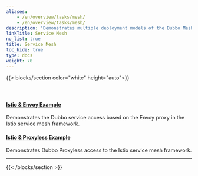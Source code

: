```yaml
---
aliases:
    - /en/overview/tasks/mesh/
    - /en/overview/tasks/mesh/
description: 'Demonstrates multiple deployment models of the Dubbo Mesh solution and how Dubbo Mesh helps users achieve a smooth migration of architecture.'
linkTitle: Service Mesh
no_list: true
title: Service Mesh
toc_hide: true
type: docs
weight: 70
---
```




{{< blocks/section color="white" height="auto">}}
<div class="td-content list-page">
    <div class="lead"></div><header class="article-meta">
    </header><div class="row">
    <div class="col-sm col-md-6 mb-4">
        <div class="h-100 card shadow" href="#">
            <div class="card-body">
                <h4 class="card-title">
                    <a href='{{< relref "./migration/dubbo-mesh/" >}}'>Istio & Envoy Example</a>
                </h4>
                <p>Demonstrates the Dubbo service access based on the Envoy proxy in the Istio service mesh framework.</p>
            </div>
        </div>
    </div>
    <div class="col-sm col-md-6 mb-4">
        <div class="h-100 card shadow">
            <div class="card-body">
                <h4 class="card-title">
                    <a href='{{< relref "./migration/proxyless/" >}}'>Istio & Proxyless Example</a>
                </h4>
                <p>Demonstrates Dubbo Proxyless access to the Istio service mesh framework.</p>
            </div>
        </div>
    </div>
</div>
<hr>
</div>

{{< /blocks/section >}}


